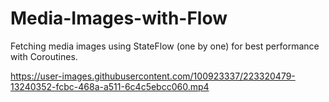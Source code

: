 # Media-Images-with-Flow
Fetching media images using StateFlow (one by one) for best performance with Coroutines.




https://user-images.githubusercontent.com/100923337/223320479-13240352-fcbc-468a-a511-6c4c5ebcc060.mp4

